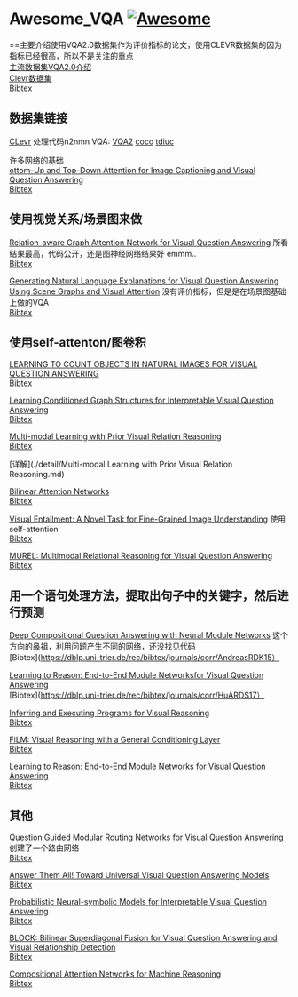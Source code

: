 # Awesome_VQA [![Awesome](https://cdn.rawgit.com/sindresorhus/awesome/d7305f38d29fed78fa85652e3a63e154dd8e8829/media/badge.svg)](https://github.com/waallf/Awesome_VQA)
==主要介绍使用VQA2.0数据集作为评价指标的论文，使用CLEVR数据集的因为指标已经很高，所以不是关注的重点  
[主流数据集VQA2.0介绍](https://arxiv.org/pdf/1505.00468.pdf)  
[Clevr数据集](https://arxiv.org/abs/1612.06890)  
[Bibtex](https://dblp.uni-trier.de/rec/bibtex/journals/corr/AntolALMBZP15)  

## 数据集链接  
[CLevr](http://cs.stanford.edu/people/jcjohns/clevr/) 处理代码n2nmn
VQA:
[VQA2](http://data.lip6.fr/cadene/block/vqa2.tar.gz)
[coco](http://data.lip6.fr/cadene/block/coco.tar.gz)
[tdiuc](http://data.lip6.fr/cadene/block/tdiuc.tar.gz)

许多网络的基础  
[ottom-Up and Top-Down Attention for Image Captioning and Visual Question Answering](https://arxiv.org/abs/1707.07998)  
[Bibtex](https://dblp.uni-trier.de/rec/bibtex/journals/corr/AndersonHBTJGZ17)

## 使用视觉关系/场景图来做
[Relation-aware Graph Attention Network for Visual Question Answering](https://arxiv.org/pdf/1903.12314.pdf)   所看结果最高，代码公开，还是图神经网络结果好 emmm..  
[Bibtex](http://xueshu.baidu.com/u/citation&url=http%3A%2F%2Farxiv.org%2Fabs%2F1903.12314&sign=17cc4cb77edb17296ac50e12a117f52a&diversion=null&t=bib)

[Generating Natural Language Explanations for Visual Question Answering Using Scene Graphs and Visual Attention](https://arxiv.org/pdf/1902.05715.pdf)  没有评价指标，但是是在场景图基础上做的VQA  
[Bibtex](https://dblp.uni-trier.de/rec/bibtex/journals/corr/abs-1902-05715)
## 使用self-attenton/图卷积  
[LEARNING TO COUNT OBJECTS IN NATURAL IMAGES FOR VISUAL QUESTION ANSWERING](https://arxiv.org/pdf/1802.05766.pdf)  
[Bibtex](https://dblp.uni-trier.de/rec/bibtex/journals/corr/abs-1802-05766)

[Learning Conditioned Graph Structures for Interpretable Visual Question Answering](https://arxiv.org/pdf/1806.07243.pdf)  
[Bibtex]()

[Multi-modal Learning with Prior Visual Relation Reasoning](https://arxiv.org/pdf/1812.09681.pdf)  
[Bibtex](https://dblp.uni-trier.de/rec/bibtex/journals/corr/abs-1812-09681)  

[详解](./detail/Multi-modal Learning with Prior Visual Relation Reasoning.md)  

[Bilinear Attention Networks](https://arxiv.org/pdf/1805.07932.pdf)  
[Bibtex](https://dblp.uni-trier.de/rec/bibtex/journals/corr/abs-1805-07932)  

[Visual Entailment: A Novel Task for Fine-Grained Image Understanding](https://arxiv.org/pdf/1901.06706.pdf) 使用self-attention    
[Bibtex](https://dblp.uni-trier.de/rec/bibtex/journals/corr/abs-1901-06706)

[MUREL: Multimodal Relational Reasoning for Visual Question Answering](https://arxiv.org/pdf/1902.09487.pdf)   
[Bibtex](https://dblp.uni-trier.de/rec/bibtex/journals/corr/abs-1902-09487)

## 用一个语句处理方法，提取出句子中的关键字，然后进行预测  
[Deep Compositional Question Answering with Neural Module Networks](https://arxiv.org/pdf/1511.02799.pdf) 这个方向的鼻祖，利用问题产生不同的网络，还没找见代码  
[Bibtex](https://dblp.uni-trier.de/rec/bibtex/journals/corr/AndreasRDK15）

[Learning to Reason: End-to-End Module Networksfor Visual Question Answering](https://arxiv.org/pdf/1704.05526.pdf)  
[Bibtex](https://dblp.uni-trier.de/rec/bibtex/journals/corr/HuARDS17）

[Inferring and Executing Programs for Visual Reasoning](https://arxiv.org/abs/1705.03633)  
[Bibtex](https://dblp.uni-trier.de/rec/bibtex/journals/corr/JohnsonHMHLZG17)  

[FiLM: Visual Reasoning with a General Conditioning Layer](https://arxiv.org/abs/1709.07871)  
[Bibtex](https://dblp.uni-trier.de/rec/bibtex/journals/corr/abs-1709-07871) 

[Learning to Reason: End-to-End Module Networks for Visual Question Answering](https://arxiv.org/abs/1704.05526)  
[Bibtex](https://dblp.uni-trier.de/rec/bibtex/journals/corr/HuARDS17)  
## 其他  
[Question Guided Modular Routing Networks for Visual Question Answering](https://arxiv.org/pdf/1904.08324.pdf)创建了一个路由网络   
[Bibtex](https://dblp.uni-trier.de/rec/bibtex/journals/corr/abs-1806-07243)  

[Answer Them All! Toward Universal Visual Question Answering Models](https://arxiv.org/pdf/1903.00366.pdf)   
[Bibtex](https://dblp.uni-trier.de/rec/bibtex/journals/corr/abs-1903-00366)

[Probabilistic Neural-symbolic Models for Interpretable Visual Question Answering](https://arxiv.org/pdf/1902.07864.pdf)  
[Bibtex](https://dblp.uni-trier.de/rec/bibtex/journals/corr/abs-1902-07864)

[BLOCK: Bilinear Superdiagonal Fusion for Visual Question Answering and Visual Relationship Detection](https://arxiv.org/pdf/1902.00038.pdf)   
[Bibtex](https://dblp.uni-trier.de/rec/bibtex/journals/corr/abs-1902-00038)  

[Compositional Attention Networks for Machine Reasoning](https://arxiv.org/abs/1803.03067)  
[Bibtex](https://dblp.uni-trier.de/rec/bibtex/journals/corr/abs-1803-03067)


